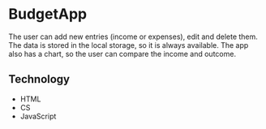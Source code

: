 # BudgetApp

The user can add new entries (income or expenses), edit and delete them.
The data is stored in the local storage, so it is always available.
The app also has a chart, so the user can compare the income and outcome.

## Technology

* HTML
* CS
* JavaScript
